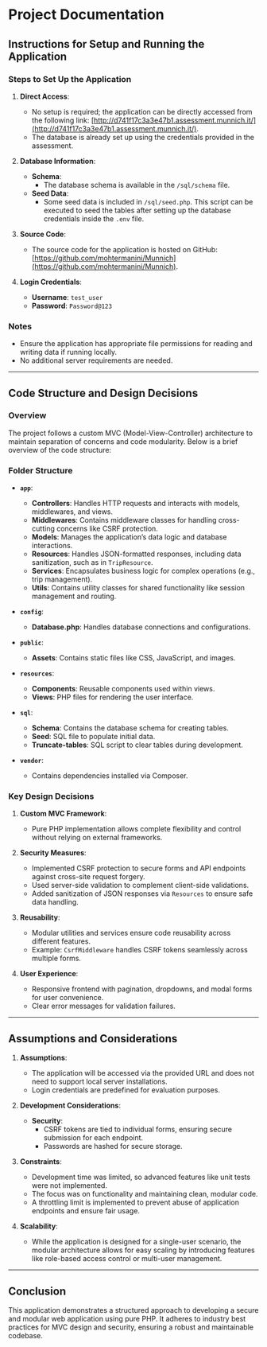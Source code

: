 # Project Documentation

## Instructions for Setup and Running the Application

### Steps to Set Up the Application

1. **Direct Access**:
   - No setup is required; the application can be directly accessed from the following link:
     [http://d741f17c3a3e47b1.assessment.munnich.it/](http://d741f17c3a3e47b1.assessment.munnich.it/).
   - The database is already set up using the credentials provided in the assessment.

2. **Database Information**:
   - **Schema**:
     - The database schema is available in the `/sql/schema` file.
   - **Seed Data**:
     - Some seed data is included in `/sql/seed.php`. This script can be executed to seed the tables after setting up the database credentials inside the `.env` file.

3. **Source Code**:
   - The source code for the application is hosted on GitHub: [https://github.com/mohtermanini/Munnich](https://github.com/mohtermanini/Munnich).

4. **Login Credentials**:
   - **Username**: `test_user`
   - **Password**: `Password@123`

### Notes
- Ensure the application has appropriate file permissions for reading and writing data if running locally.
- No additional server requirements are needed.

---

## Code Structure and Design Decisions

### Overview
The project follows a custom MVC (Model-View-Controller) architecture to maintain separation of concerns and code modularity. Below is a brief overview of the code structure:

### Folder Structure

- **`app`**:
  - **Controllers**: Handles HTTP requests and interacts with models, middlewares, and views.
  - **Middlewares**: Contains middleware classes for handling cross-cutting concerns like CSRF protection.
  - **Models**: Manages the application’s data logic and database interactions.
  - **Resources**: Handles JSON-formatted responses, including data sanitization, such as in `TripResource`.
  - **Services**: Encapsulates business logic for complex operations (e.g., trip management).
  - **Utils**: Contains utility classes for shared functionality like session management and routing.

- **`config`**:
  - **Database.php**: Handles database connections and configurations.

- **`public`**:
  - **Assets**: Contains static files like CSS, JavaScript, and images.

- **`resources`**:
  - **Components**: Reusable components used within views.
  - **Views**: PHP files for rendering the user interface.

- **`sql`**:
  - **Schema**: Contains the database schema for creating tables.
  - **Seed**: SQL file to populate initial data.
  - **Truncate-tables**: SQL script to clear tables during development.

- **`vendor`**:
  - Contains dependencies installed via Composer.

### Key Design Decisions

1. **Custom MVC Framework**:
   - Pure PHP implementation allows complete flexibility and control without relying on external frameworks.

2. **Security Measures**:
   - Implemented CSRF protection to secure forms and API endpoints against cross-site request forgery.
   - Used server-side validation to complement client-side validations.
   - Added sanitization of JSON responses via `Resources` to ensure safe data handling.

3. **Reusability**:
   - Modular utilities and services ensure code reusability across different features.
   - Example: `CsrfMiddleware` handles CSRF tokens seamlessly across multiple forms.

4. **User Experience**:
   - Responsive frontend with pagination, dropdowns, and modal forms for user convenience.
   - Clear error messages for validation failures.

---

## Assumptions and Considerations

1. **Assumptions**:
   - The application will be accessed via the provided URL and does not need to support local server installations.
   - Login credentials are predefined for evaluation purposes.

2. **Development Considerations**:
   - **Security**:
     - CSRF tokens are tied to individual forms, ensuring secure submission for each endpoint.
     - Passwords are hashed for secure storage.

3. **Constraints**:
   - Development time was limited, so advanced features like unit tests were not implemented.
   - The focus was on functionality and maintaining clean, modular code.
   - A throttling limit is implemented to prevent abuse of application endpoints and ensure fair usage.

4. **Scalability**:
   - While the application is designed for a single-user scenario, the modular architecture allows for easy scaling by introducing features like role-based access control or multi-user management.

---

## Conclusion
This application demonstrates a structured approach to developing a secure and modular web application using pure PHP. It adheres to industry best practices for MVC design and security, ensuring a robust and maintainable codebase.

